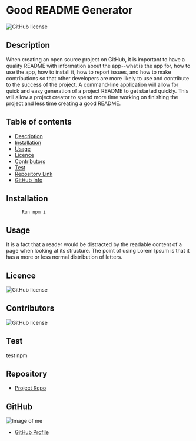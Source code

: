 
  # **Good README Generator**
  
  ![GitHub license](https://img.shields.io/badge/Made%20by-%40tarazin-pink)
  
  ## Description 
  
  When creating an open source project on GitHub, it is important to have a quality README with information about the app--what is the app for, how to use the app, how to install it, how to report issues, and how to make contributions so that other developers are more likely to use and contribute to the success of the project. A command-line application will allow for quick and easy generation of a project README to get started quickly. This will allow a project creator to spend more time working on finishing the project and less time creating a good README. 
  
  ## Table of contents
  
  - [Description](#Description)
  - [Installation](#Installation)
  - [Usage](#Usage)
  - [Licence](#Licence)
  - [Contributors](#Contributors)
  - [Test](#Test)
  - [Repository Link](#Repository)
  - [GitHub Info](#GitHub) 
  
  
  ## Installation
  
          Run npm i
  
  ## Usage
  
  It is a fact that a reader would be distracted by the readable content of a page when looking at its structure. The point of using Lorem Ipsum is that it has a more or less normal distribution of letters.
  
  ## Licence
  
 ![GitHub license](https://img.shields.io/badge/license-MIT-blue.svg)
  
  ## Contributors
  
 ![GitHub license](https://img.shields.io/badge/Made%20by-%40tarazin-pink)
  
  ## Test
  
  test npm
  
  
  ## Repository
  
  - [Project Repo](https://github.com/tarazin/README-Generator)
  
  ## GitHub
  
  ![Image of me](https://avatars3.githubusercontent.com/u/42197087?v=4)
  
  - [GitHub Profile](https://github.com/tarazin)
  
  
  
